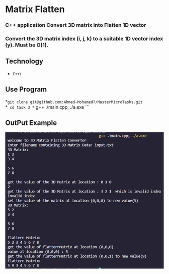 # Matrix Flatten
### C++ application Convert 3D matrix into Flatten 1D vector
### Convert the 3D matrix index (i, j, k) to a suitable 1D vector index (y). Must be O(1).

## Technology
  * ```C++```\

## Use Program
  *```git clone git@github.com:Ahmed-Mohamed7/MasterMicroTasks.git```\
  *``` cd task 3
  *``` g++ .\main.cpp; ./a.exe ```
  
## OutPut Example
![example1](assets/Screenshot_1.png)
